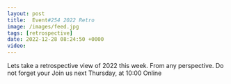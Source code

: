 ```yaml
---
layout: post
title:  Event#254 2022 Retro
image: /images/feed.jpg
tags: [retrospective]
date: 2022-12-28 08:24:50 +0000
video: 
---
```


Lets take a retrospective view of 2022 this week. From any perspective.  Do not forget your 
Join us next Thursday, at 10:00 Online
